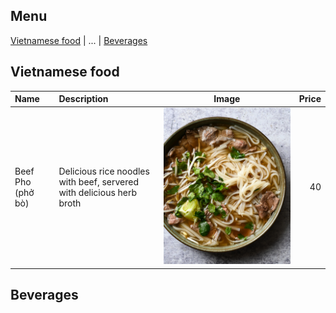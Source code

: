 ## Menu

[Vietnamese food](#Vietnamese-food) | ... | [Beverages](#beverages)

## Vietnamese food
| Name           | Description                                                         | Image                             | Price |
|:---------------|:--------------------------------------------------------------------|-----------------------------------|------:|
| Beef Pho (phở bò) | Delicious rice noodles with beef, servered with delicious herb broth | ![Pho beef](/images/pho-beef.jpg) |    40 |        |

## Beverages


